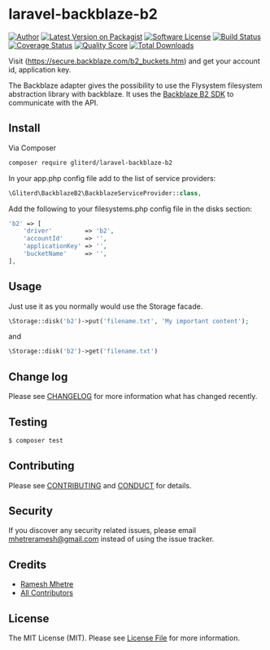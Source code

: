 # laravel-backblaze-b2

[![Author](http://img.shields.io/badge/author-@mhetreramesh-blue.svg?style=flat-square)](https://twitter.com/mhetreramesh)
[![Latest Version on Packagist](https://img.shields.io/packagist/v/gliterd/laravel-backblaze-b2.svg?style=flat-square)](https://packagist.org/packages/gliterd/laravel-backblaze-b2)
[![Software License][ico-license]](LICENSE.md)
[![Build Status](https://img.shields.io/travis/gliterd/laravel-backblaze-b2/master.svg?style=flat-square)](https://travis-ci.org/gliterd/laravel-backblaze-b2)
[![Coverage Status][ico-scrutinizer]][link-scrutinizer]
[![Quality Score][ico-code-quality]][link-code-quality]
[![Total Downloads](https://img.shields.io/packagist/dt/gliterd/laravel-backblaze-b2.svg?style=flat-square)](https://packagist.org/packages/gliterd/laravel-backblaze-b2)

Visit (https://secure.backblaze.com/b2_buckets.htm) and get your account id, application key.

The Backblaze adapter gives the possibility to use the Flysystem filesystem abstraction library with backblaze. It uses the [Backblaze B2 SDK](https://github.com/gliterd/backblaze-b2) to communicate with the API.

## Install

Via Composer

``` bash
composer require gliterd/laravel-backblaze-b2
```
In your app.php config file add to the list of service providers:

``` php
\Gliterd\BackblazeB2\BackblazeServiceProvider::class,
```
Add the following to your filesystems.php config file in the disks section:

``` php
'b2' => [
    'driver'         => 'b2',
    'accountId'      => '',
    'applicationKey' => '',
    'bucketName'     => '',
],
```

## Usage

Just use it as you normally would use the Storage facade.

``` php
\Storage::disk('b2')->put('filename.txt', 'My important content');
```
and
``` php
\Storage::disk('b2')->get('filename.txt')
```

## Change log

Please see [CHANGELOG](CHANGELOG.md) for more information what has changed recently.

## Testing

``` bash
$ composer test
```

## Contributing

Please see [CONTRIBUTING](CONTRIBUTING.md) and [CONDUCT](CONDUCT.md) for details.

## Security

If you discover any security related issues, please email mhetreramesh@gmail.com instead of using the issue tracker.

## Credits

- [Ramesh Mhetre][link-author]
- [All Contributors][link-contributors]

## License

The MIT License (MIT). Please see [License File](LICENSE.md) for more information.

[ico-version]: https://img.shields.io/packagist/v/gliterd/laravel-backblaze-b2.svg?style=flat-square
[ico-license]: https://img.shields.io/badge/license-MIT-brightgreen.svg?style=flat-square
[ico-travis]: https://img.shields.io/travis/gliterd/laravel-backblaze-b2/master.svg?style=flat-square
[ico-scrutinizer]: https://img.shields.io/scrutinizer/coverage/g/gliterd/laravel-backblaze-b2.svg?style=flat-square
[ico-code-quality]: https://img.shields.io/scrutinizer/g/gliterd/laravel-backblaze-b2.svg?style=flat-square
[ico-downloads]: https://img.shields.io/packagist/dt/gliterd/laravel-backblaze-b2.svg?style=flat-square

[link-packagist]: https://packagist.org/packages/gliterd/laravel-backblaze-b2
[link-travis]: https://travis-ci.org/gliterd/laravel-backblaze-b2
[link-scrutinizer]: https://scrutinizer-ci.com/g/gliterd/laravel-backblaze-b2/code-structure
[link-code-quality]: https://scrutinizer-ci.com/g/gliterd/laravel-backblaze-b2
[link-downloads]: https://packagist.org/packages/gliterd/laravel-backblaze-b2
[link-author]: https://github.com/mhetreramesh
[link-contributors]: ../../contributors
